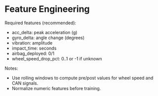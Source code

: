 # Feature Engineering

Required features (recommended):
- acc_delta: peak acceleration (g)
- gyro_delta: angle change (degrees)
- vibration: amplitude
- impact_time: seconds
- airbag_deployed: 0/1
- wheel_speed_drop_pct: 0..1 or -1 if unknown

Notes:
- Use rolling windows to compute pre/post values for wheel speed and CAN signals.
- Normalize numeric features before training.
